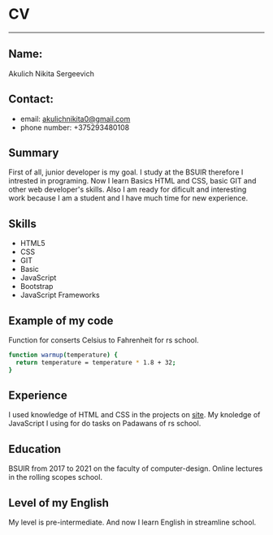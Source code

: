 # CV
*****
## Name: 
Akulich Nikita Sergeevich
## Contact: 
  - email: <akulichnikita0@gmail.com>
  - phone number: +375293480108
## Summary
First of all, junior developer is my goal. I study at the BSUIR therefore I intrested in programing. Now I learn Basics HTML and CSS, basic GIT and other web developer's skills. Also I am ready for dificult and interesting work because I am a student and I have much time for new experience. 
## Skills
- HTML5 
- CSS 
- GIT 
- Basic 
- JavaScript 
- Bootstrap 
- JavaScript Frameworks
## Example of my code
Function for conserts Celsius to Fahrenheit for rs school.
```sh 
function warmup(temperature) {
  return temperature = temperature * 1.8 + 32;
}
```
## Experience
I used knowledge of HTML and CSS in the projects on [site][1]. My knoledge of JavaScript I using for do tasks on Padawans of rs school.
## Education
BSUIR from 2017 to 2021 on the faculty of computer-design.
Online lectures in the rolling scopes school.
## Level of my English
My level is pre-intermediate. And now I learn English in streamline school.

[1]: www.codeacademy.com/
